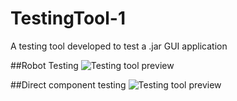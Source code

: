 # TestingTool-1
A testing tool developed to test a .jar GUI application

##Robot Testing
![Testing tool preview](http://awadyehya.github.io/img/Projects/git/TestingTool1-Robot.gif)

##Direct component testing
![Testing tool preview](http://awadyehya.github.io/img/Projects/git/TestingTool1.gif)
